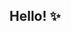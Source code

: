 <h2>Hello! ✨</h2>


<!--
I'm Penny, 

I have just started my journey into tech and have recently graduated at School of Code Bootcamp Spring 2022 🚀.

I have learnt about Fullstack applications and dabbled into the frontend with HTML, JS, CSS, React and learnt about the backend with Express, Postgres and SQL.

My portfolio can be found  <a href="https://penny-luc.netlify.app/" target="_blank">here <a> 👩🏻‍💻.
  
Feel free to check out some of my projects below! ✨

**penny-luc/penny-luc** is a ✨ _special_ ✨ repository because its `README.md` (this file) appears on your GitHub profile.

Here are some ideas to get you started:

- 🔭 I’m currently working on ...
- 🌱 I’m currently learning ...
- 👯 I’m looking to collaborate on ...
- 🤔 I’m looking for help with ...
- 💬 Ask me about ...
- 📫 How to reach me: ...
- 😄 Pronouns: ...
- ⚡ Fun fact: ...
-->

